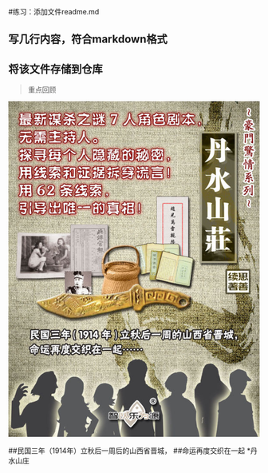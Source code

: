#练习：添加文件readme.md
##     写几行内容，符合markdown格式
##     将该文件存储到仓库

>重点回顾

![](./01.jpg)     

##民国三年（1914年）立秋后一周后的山西省晋城，
##命运再度交织在一起
*丹水山庄